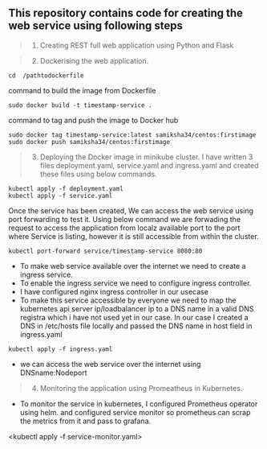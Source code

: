 ## This repository contains code for creating the web service using following steps
> 1. Creating REST full web application using Python and Flask

> 2. Dockerising the web application.
```
cd  /pathtodockerfile
```

command to build the image from Dockerfile
```
sudo docker build -t timestamp-service .
```

command to tag and push the image to Docker hub
```
sudo docker tag timestamp-service:latest samiksha34/centos:firstimage
sudo docker push samiksha34/centos:firstimage
```


> 3. Deploying the Docker image in minikube cluster.
I have written 3 files deployment.yaml, service.yaml and ingress.yaml and created these files using below commands.
```
kubectl apply -f deployment.yaml
kubectl apply -f service.yaml
```

Once the service has been created, We can access the web service using port forwarding to test it.
Using below command we are forwading the request to access the application from localz available port to the port where Service is listing, however it is still accessible from within the cluster.
```
kubectl port-forward service/timestamp-service 8080:80
```

* To make web service available over the internet we need to create a ingress service. 
* To enable the ingress service we need to configure ingress controller. 
* I have configured nginx ingress controller in our usecase
* To make this service accessible by everyone we need to map the kubernetes api server ip/loadbalancer ip to a DNS name in a valid DNS registra which i have not used yet in our case. In our case I created a DNS in /etc/hosts file locally and passed the DNS name in host field in ingress.yaml

```
kubectl apply -f ingress.yaml
```

* we can access the web service over the internet using DNSname:Nodeport


> 4. Monitoring the application using Promeatheus in Kubernetes.

* To monitor the service in kubernetes, I configured Prometheus operator using helm. and configured service monitor so prometheus can scrap the metrics from it and pass to grafana.


<kubectl apply -f service-monitor.yaml>